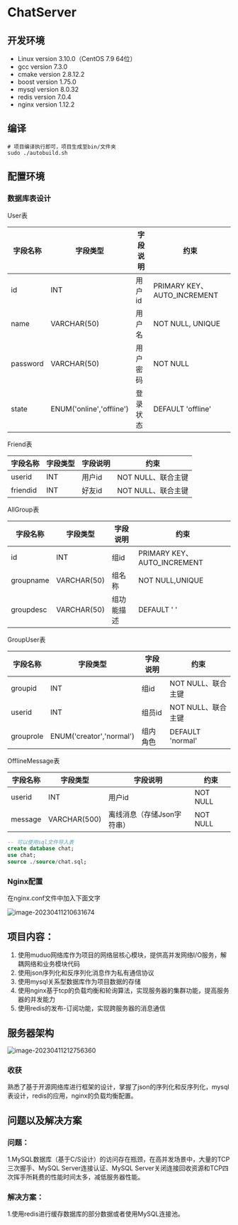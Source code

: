 # ChatServer

## 开发环境	

- Linux version 3.10.0（CentOS 7.9 64位）
- gcc version 7.3.0
- cmake version 2.8.12.2
- boost version 1.75.0
- mysql version 8.0.32
- redis version 7.0.4
- nginx version 1.12.2

## 编译

```shell
# 项目编译执行即可，项目生成至bin/文件夹
sudo ./autobuild.sh
```

## 配置环境

### 数据库表设计

User表

| 字段名称 | 字段类型                 | 字段说明 | 约束                        |
| -------- | ------------------------ | -------- | --------------------------- |
| id       | INT                      | 用户id   | PRIMARY KEY、AUTO_INCREMENT |
| name     | VARCHAR(50)              | 用户名   | NOT NULL, UNIQUE            |
| password | VARCHAR(50)              | 用户密码 | NOT NULL                    |
| state    | ENUM('online','offline') | 登录状态 | DEFAULT 'offline'           |

Friend表

| 字段名称 | 字段类型 | 字段说明 | 约束               |
| -------- | -------- | -------- | ------------------ |
| userid   | INT      | 用户id   | NOT NULL、联合主键 |
| friendid | INT      | 好友id   | NOT NULL、联合主键 |

AllGroup表

| 字段名称  | 字段类型    | 字段说明   | 约束                        |
| --------- | ----------- | ---------- | --------------------------- |
| id        | INT         | 组id       | PRIMARY KEY、AUTO_INCREMENT |
| groupname | VARCHAR(50) | 组名称     | NOT NULL,UNIQUE             |
| groupdesc | VARCHAR(50) | 组功能描述 | DEFAULT ' '                 |

GroupUser表

| 字段名称  | 字段类型                 | 字段说明 | 约束               |
| --------- | ------------------------ | -------- | ------------------ |
| groupid   | INT                      | 组id     | NOT NULL、联合主键 |
| userid    | INT                      | 组员id   | NOT NULL、联合主键 |
| grouprole | ENUM('creator','normal') | 组内角色 | DEFAULT 'normal'   |

OfflineMessage表

| 字段名称 | 字段类型     | 字段说明                   | 约束     |
| -------- | ------------ | -------------------------- | -------- |
| userid   | INT          | 用户id                     | NOT NULL |
| message  | VARCHAR(500) | 离线消息（存储Json字符串） | NOT NULL |

```sql
-- 可以使用sql文件导入表
create database chat;
use chat;
source ./source/chat.sql;
```

### Nginx配置

在nginx.conf文件中加入下面文字

![image-20230411210631674](C:\Users\GUANJIAA\Desktop\README.assets\image-20230411210631674.png)

## 项目内容：

1. 使用muduo网络库作为项目的网络层核心模块，提供高并发网络I/O服务，解耦网络和业务模块代码
2. 使用json序列化和反序列化消息作为私有通信协议
3. 使用mysql关系型数据库作为项目数据的存储
4. 使用nginx基于tcp的负载均衡和轮询算法，实现服务器的集群功能，提高服务器的并发能力
5. 使用redis的发布-订阅功能，实现跨服务器的消息通信

## 服务器架构

![image-20230411212756360](C:\Users\GUANJIAA\Desktop\README.assets\image-20230411212756360.png)

### 收获

熟悉了基于开源网络库进行框架的设计，掌握了json的序列化和反序列化，mysql表设计，redis的应用，nginx的负载均衡配置。

## 问题以及解决方案

### 问题：

1.MySQL数据库（基于C/S设计）的访问存在瓶颈，在高并发场景中，大量的TCP三次握手、MySQL Server连接认证、MySQL Server关闭连接回收资源和TCP四次挥手所耗费的性能时间太多，减低服务器性能。

### 解决方案：

1.使用redis进行缓存数据库的部分数据或者使用MySQL连接池。
